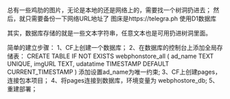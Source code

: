 总有一些鸡肋的图片，无论是本地的还是网络上的，需要找一个树洞扔进去；
然后，就只需要备份一下网络URL地址了
图床是https://telegra.ph
使用D1数据库

其实，数据库存储的就是一些文本字符串，任意文本也是可用扔进树洞里面。

简单的建立步骤：
1、CF上创建一个数据库；
2、在数据库的控制台上添加全局存储表：
    CREATE TABLE IF NOT EXISTS webphonstore_all ( ad_name TEXT UNIQUE, imgURL TEXT, udatatime TIMESTAMP DEFAULT CURRENT_TIMESTAMP )
  添加设置ad_name为唯一约束;
3、CF上创建pages，连接包本项目；
4、将pages连接到数据库，环境变量为 webphostore_db;
5、重建部署；

  
